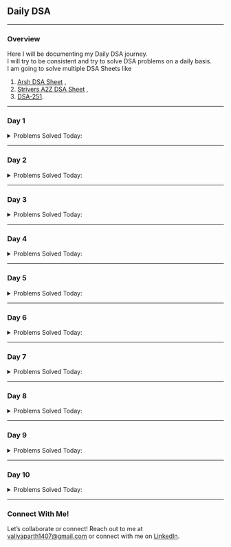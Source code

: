 ## Daily DSA

---

### Overview
Here I will be documenting my Daily DSA journey.<br>
I will try to be consistent and try to solve DSA problems on a daily basis.<br>
I am going to solve multiple DSA Sheets like 
1. [Arsh DSA Sheet](https://www.proelevate.in/dsa-practice/arsh-dsa-sheet) ,
2. [Strivers A2Z DSA Sheet](https://takeuforward.org/strivers-a2z-dsa-course/strivers-a2z-dsa-course-sheet-2) ,
3. [DSA-251](https://www.propeers.in/roadmaps/657d7e45e3609127743ec629).

---

### Day 1
<details>
  <summary>Problems Solved Today:</summary>
  
  - [Remove Duplicates from Sorted Array](https://leetcode.com/problems/remove-duplicates-from-sorted-array) {1, 2}
  - [Best Time to Buy and Sell Stock](https://leetcode.com/problems/best-time-to-buy-and-sell-stock) {1}
  - [Check if Array Is Sorted and Rotated](https://leetcode.com/problems/check-if-array-is-sorted-and-rotated) {2}
  - [Second largest element in the array](https://www.naukri.com/code360/problems/second-largest-element-in-the-array_873375) {3}
  - [Rotate array](https://www.naukri.com/code360/problems/rotate-array_1230543) {3}
</details>

---

### Day 2
<details>
  <summary>Problems Solved Today:</summary>

  - [Two Sum](https://leetcode.com/problems/two-sum/description/) {1}
  - [Move Zeroes](https://leetcode.com/problems/move-zeroes/description/) {1}
  - [Valid Parentheses](https://leetcode.com/problems/valid-parentheses/description/) {1}
  - [Duplicate Character in String](https://www.geeksforgeeks.org/print-all-the-duplicates-in-the-input-string/) {1}
  - [Find the Index of the First Occurrence in a String](https://leetcode.com/problems/find-the-index-of-the-first-occurrence-in-a-string/description/) {1}
</details>

--- 

### Day 3
<details>
  <summary>Problems Solved Today:</summary>
  
  - [Non-Decreasing Array](https://www.naukri.com/code360/problems/non-decreasing-array_699920?utm_source=youtube&utm_medium=affiliate&utm_campaign=parikh_youtube) {3}
  - [Equilibrium Index](https://www.naukri.com/code360/problems/equilibrium-index_893014) {3}
  - [Longest Common Prefix](https://leetcode.com/problems/longest-common-prefix/description/) {1}
  - [Sort Colors](https://leetcode.com/problems/sort-colors/) {1}
  - [Set Matrix Zeroes](https://leetcode.com/problems/set-matrix-zeroes/description/) {1}
  - [Find All Duplicates in an Array](https://leetcode.com/problems/find-all-duplicates-in-an-array/description/) {1}

</details>

---

### Day 4
<details>
  <summary>Problems Solved Today:</summary>

  - [3 Sum](https://leetcode.com/problems/3sum/) {1}
  - [Subarray Sums Divisible by K](https://leetcode.com/problems/subarray-sums-divisible-by-k/description/) {1}
  - [Maximum Product of Three Numbers](https://leetcode.com/problems/maximum-product-of-three-numbers/description/) {1}
  - [First Missing Positive](https://www.naukri.com/code360/problems/first-missing-positive_699946) {3}
</details>  

---

### Day 5
<details>
  <summary>Problems Solved Today:</summary>

  - [Container With Most Water](https://leetcode.com/problems/container-with-most-water/description/) {1}
  - [Product Array Puzzle](https://geeksforgeeks.org/problems/product-array-puzzle4525/1) {1}
</details>

--- 

### Day 6
<details>
  <summary>Problems Solved Today:</summary>

  - [Chocolate Distribution](https://www.geeksforgeeks.org/problems/chocolate-distribution-problem3825/1) {1}
  - [Jump Game](https://leetcode.com/problems/jump-game/) {1}
  - [Excel Sheet Column Title](https://leetcode.com/problems/excel-sheet-column-title/description/) {1}
  - [Ceiling in a sorted array](https://www.geeksforgeeks.org/ceiling-in-a-sorted-array/) {1}

</details>

---

### Day 7
<details>
  <summary>Problems Solved Today:</summary>

  - [Middle of the Linked List](https://leetcode.com/problems/middle-of-the-linked-list/description/)
  - [Linked List Cycle](https://leetcode.com/problems/linked-list-cycle/description/)
  - [Remove Duplicates from Sorted List](https://leetcode.com/problems/remove-duplicates-from-sorted-list/description/)

</details>

--- 

### Day 8
<details>
  <summary>Problems Solved Today:</summary>

  - [Convert Binary Number in a Linked List to Integer](https://leetcode.com/problems/convert-binary-number-in-a-linked-list-to-integer/description/)
  - [Remove Linked List Elements](https://leetcode.com/problems/remove-linked-list-elements/description/)
  - [Merge Two Sorted Lists](https://leetcode.com/problems/merge-two-sorted-lists/description/)

</details>

---

### Day 9
<details>
  <summary>Problems Solved Today:</summary>

  - [Contains Duplicate](https://leetcode.com/problems/contains-duplicate/description/)
  - [Valid Anagram](https://leetcode.com/problems/valid-anagram/description/)
  - [Group Anagram](https://leetcode.com/problems/group-anagrams/description/)

</details>

---

### Day 10
<details>
  <summary>Problems Solved Today:</summary>

  - [Product of Array Except Self](https://leetcode.com/problems/product-of-array-except-self/description/)
  - [Valid Palindrome](https://leetcode.com/problems/valid-palindrome/description/)
  
</details>

---

### Connect With Me!
Let’s collaborate or connect! Reach out to me at valiyaparth1407@gmail.com or connect with me on [LinkedIn](www.linkedin.com/in/parthvaliya).


